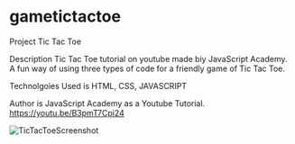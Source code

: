 # gametictactoe
Project Tic Tac Toe

Description Tic Tac Toe tutorial on youtube made biy JavaScript Academy. A fun way of using three types of code for a friendly game of Tic Tac Toe.

Technolgoies Used is HTML, CSS, JAVASCRIPT

Author is JavaScript Academy as a Youtube Tutorial. https://youtu.be/B3pmT7Cpi24


![TicTacToeScreenshot](https://user-images.githubusercontent.com/111025323/206325982-3e991595-6db4-4e1b-a216-b165b0ed1310.jpg)

